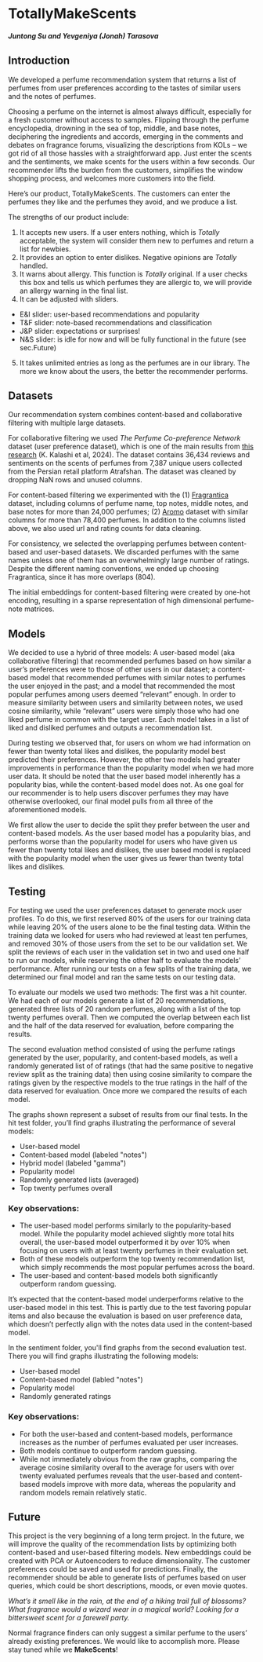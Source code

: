 # TotallyMakeScents
##### Juntong Su and Yevgeniya (Jonah) Tarasova

## Introduction

We developed a perfume recommendation system that returns a list of perfumes from user preferences according to the tastes of similar users and the notes of perfumes. 

Choosing a perfume on the internet is almost always difficult, especially for a fresh customer without access to samples. Flipping through the perfume encyclopedia, drowning in the sea of top, middle, and base notes, deciphering the ingredients and accords, emerging in the comments and debates on fragrance forums, visualizing the descriptions from KOLs – we got rid of all those hassles with a straightforward app. Just enter the scents and the sentiments, we make scents for the users within a few seconds. Our recommender lifts the burden from the customers, simplifies the window shopping process, and welcomes more customers into the field. 

Here’s our product, TotallyMakeScents. The customers can enter the perfumes they like and the perfumes they avoid, and we produce a list. 

The strengths of our product include: 
1. It accepts new users. If a user enters nothing, which is *Totally* acceptable, the system will consider them new to perfumes and return a list for newbies. 
2. It provides an option to enter dislikes. Negative opinions are *Totally* handled.
3. It warns about allergy. This function is *Totally* original. If a user checks this box and tells us which perfumes they are allergic to, we will provide an allergy warning in the final list. 
4. It can be adjusted with sliders. 
- E&I slider: user-based recommendations and popularity
- T&F slider: note-based recommendations and classification
- J&P slider: expectations or surprises! 
- N&S slider: is idle for now and will be fully functional in the future (see sec.Future)
5. It takes unlimited entries as long as the perfumes are in our library. The more we know about the users, the better the recommender performs. 

## Datasets

Our recommendation system combines content-based and collaborative filtering with multiple large datasets. 

For collaborative filtering we used *The Perfume Co-preference Network* dataset (user preference dataset), which is one of the main results from [this research](https://arxiv.org/abs/2410.19177) (K. Kalashi et al, 2024). The dataset contains 36,434 reviews and sentiments on the scents of perfumes from 7,387 unique users collected from the Persian retail platform Atrafshan. The dataset was cleaned by dropping NaN rows and unused columns. 

For content-based filtering we experimented with the (1) [Fragrantica](https://www.kaggle.com/datasets/olgagmiufana1/fragrantica-com-fragrance-dataset) dataset, including columns of perfume name, top notes, middle notes, and base notes for more than 24,000 perfumes; (2) [Aromo](https://www.kaggle.com/datasets/olgagmiufana1/aromo-ru-fragrance-dataset) dataset with similar columns for more than 78,400 perfumes. In addition to the columns listed above, we also used url and rating counts for data cleaning. 

For consistency, we selected the overlapping perfumes between content-based and user-based datasets. We discarded perfumes with the same names unless one of them has an overwhelmingly large number of ratings. Despite the different naming conventions, we ended up choosing Fragrantica, since it has more overlaps (804). 

The initial embeddings for content-based filtering were created by one-hot encoding, resulting in a sparse representation of high dimensional perfume-note matrices. 

## Models

We decided to use a hybrid of three models: A user-based model (aka collaborative filtering) that recommended perfumes based on how similar a user’s preferences were to those of other users in our dataset; a content-based model that recommended perfumes with similar notes to perfumes the user enjoyed in the past; and a model that recommended the most popular perfumes among users deemed “relevant” enough. In order to measure similarity between users and similarity between notes, we used cosine similarity, while “relevant” users were simply those who had one liked perfume in common with the target user. Each model takes in a list of liked and disliked perfumes and outputs a recommendation list. 

During testing we observed that, for users on whom we had information on fewer than twenty total likes and dislikes, the popularity model best predicted their preferences. However, the other two models had greater improvements in performance than the popularity model when we had more user data. It should be noted that the user based model inherently has a popularity bias, while the content-based model does not. As one goal for our recommender is to help users discover perfumes they may have otherwise overlooked, our final model pulls from all three of the aforementioned models.

We first allow the user to decide the split they prefer between the user and content-based models. As the user based model has a popularity bias, and performs worse than the popularity model for users who have given us fewer than twenty total likes and dislikes, the user based model is replaced with the popularity model when the user gives us fewer than twenty total likes and dislikes. 

## Testing 

For testing we used the user preferences dataset to generate mock user profiles. To do this, we first reserved 80% of the users for our training data while leaving 20% of the users alone to be the final testing data. Within the training data we looked for users who had reviewed at least ten perfumes, and removed 30% of those users from the set to be our validation set. We split the reviews of each user in the validation set in two and used one half to run our models, while reserving the other half to evaluate the models’ performance. After running our tests on a few splits of the training data, we determined our final model and ran the same tests on our testing data. 

To evaluate our models we used two methods: The first was a hit counter. We had each of our models generate a list of 20 recommendations, generated three lists of 20 random perfumes, along with a list of the top twenty perfumes overall. Then we computed the overlap between each list and the half of the data reserved for evaluation, before comparing the results. 

The second evaluation method consisted of using the perfume ratings generated by the user, popularity, and content-based models, as well a randomly generated list of of ratings (that had the same positive to negative review split as the training data) then using cosine similarity to compare the ratings given by the respective models to the true ratings in the half of the data reserved for evaluation. Once more we compared the results of each model.

The graphs shown represent a subset of results from our final tests.
In the hit test folder, you’ll find graphs illustrating the performance of several models:
* User-based model
* Content-based model (labeled "notes")
* Hybrid model (labeled "gamma")
* Popularity model
* Randomly generated lists (averaged)
* Top twenty perfumes overall
### Key observations:
* The user-based model performs similarly to the popularity-based model. While the popularity model achieved slightly more total hits overall, the user-based model outperformed it by over 10% when focusing on users with at least twenty perfumes in their evaluation set.
* Both of these models outperform the top twenty recommendation list, which simply recommends the most popular perfumes across the board.
* The user-based and content-based models both significantly outperform random guessing.

It’s expected that the content-based model underperforms relative to the user-based model in this test. This is partly due to the test favoring popular items and also because the evaluation is based on user preference data, which doesn’t perfectly align with the notes data used in the content-based model.

In the sentiment folder, you'll find graphs from the second evaluation test. There you will find graphs illustrating the following models:
* User-based model
* Content-based model (labled "notes")
* Popularity model
* Randomly generated ratings
### Key observations:

* For both the user-based and content-based models, performance increases as the number of perfumes evaluated per user increases.
* Both models continue to outperform random guessing.
* While not immediately obvious from the raw graphs, comparing the average cosine similarity overall to the average for users with over twenty evaluated perfumes reveals that the user-based and content-based models improve with more data, whereas the popularity and random models remain relatively static.


## Future

This project is the very beginning of a long term project. In the future, we will improve the quality of the recommendation lists by optimizing both content-based and user-based filtering models. New embeddings could be created with PCA or Autoencoders to reduce dimensionality. The customer preferences could be saved and used for predictions. Finally, the recommender should be able to generate lists of perfumes based on user queries, which could be short descriptions, moods, or even movie quotes. 

*What’s it smell like in the rain, at the end of a hiking trail full of blossoms?*
*What fragrance would a wizard wear in a magical world?*
*Looking for a bittersweet scent for a farewell party.*

Normal fragrance finders can only suggest a similar perfume to the users’ already existing preferences. We would like to accomplish more. Please stay tuned while we **MakeScents**!

